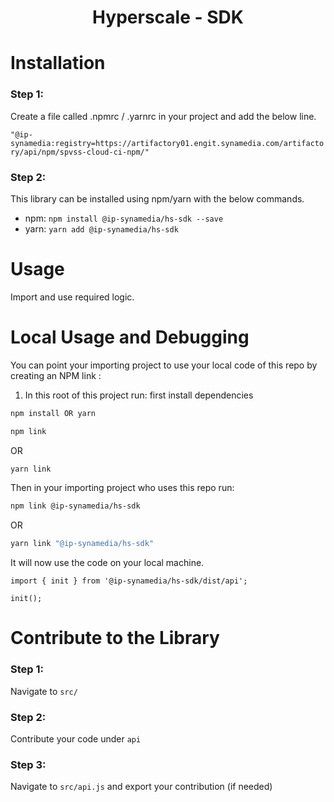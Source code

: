 <p align="center">
<h1 align="center">Hyperscale - SDK</h1>
<p align="center">


# Installation

### Step 1:

Create a file called .npmrc / .yarnrc in your project and add the below line.

`"@ip-synamedia:registry=https://artifactory01.engit.synamedia.com/artifactory/api/npm/spvss-cloud-ci-npm/"`

### Step 2:

This library can be installed using npm/yarn with the below commands.

- npm:  `npm install @ip-synamedia/hs-sdk --save`
- yarn: `yarn add @ip-synamedia/hs-sdk`

# Usage

Import and use required logic. 

# Local Usage and Debugging

You can point your importing project to use your local code of this repo by creating an NPM link :
1. In this root of this project run:
first install dependencies
```bash
npm install OR yarn
```


```bash
npm link
```
OR
```bash
yarn link
```

Then in your importing project who uses this repo run:
```bash
npm link @ip-synamedia/hs-sdk
```
OR
```bash
yarn link "@ip-synamedia/hs-sdk"
```
It will now use the code on your local machine.

```
import { init } from '@ip-synamedia/hs-sdk/dist/api';

init();
```

# Contribute to the Library

### Step 1:

Navigate to `src/`

### Step 2:

Contribute your code under `api`  

### Step 3:

Navigate to `src/api.js` and export your contribution (if needed)
